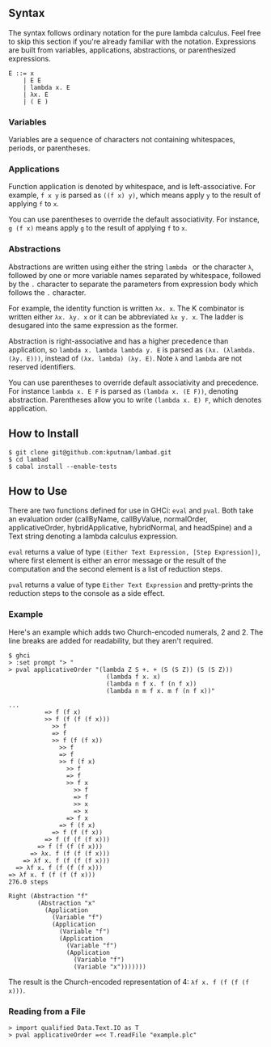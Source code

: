 ## Syntax

The syntax follows ordinary notation for the pure lambda calculus. Feel free to
skip this section if you're already familiar with the notation. Expressions are
built from variables, applications, abstractions, or parenthesized expressions.

    E ::= x
        | E E
        | lambda x. E
        | λx. E
        | ( E )

### Variables

Variables are a sequence of characters not containing whitespaces, periods, or
parentheses.

### Applications

Function application is denoted by whitespace, and is left-associative. For
example, `f x y` is parsed as `((f x) y)`, which means apply `y` to the result
of applying `f` to `x`.

You can use parentheses to override the default associativity. For instance,
`g (f x)` means apply `g` to the result of applying `f` to `x`.

### Abstractions

Abstractions are written using either the string `lambda ` or the character
`λ`, followed by one or more variable names separated by whitespace, followed by
the `.` character to separate the parameters from expression body which follows
the `.` character.

For example, the identity function is written `λx. x`. The K combinator is
written either `λx. λy. x` or it can be abbreviated `λx y. x`. The ladder is
desugared into the same expression as the former.

Abstraction is right-associative and has a higher precedence than application,
so `lambda x. lambda lambda y. E` is parsed as `(λx. (λlambda. (λy. E)))`,
instead of `(λx. lambda) (λy. E)`. Note `λ` and `lambda` are not reserved
identifiers.

You can use parentheses to override default associativity and precedence. For
instance `lambda x. E F` is parsed as `(lambda x. (E F))`, denoting abstraction.
Parentheses allow you to write `(lambda x. E) F`, which denotes application.

## How to Install

    $ git clone git@github.com:kputnam/lambad.git
    $ cd lambad
    $ cabal install --enable-tests

## How to Use

There are two functions defined for use in GHCi: `eval` and `pval`. Both take
an evaluation order (callByName, callByValue, normalOrder, applicativeOrder,
hybridApplicative, hybridNormal, and headSpine) and a Text string denoting a
lambda calculus expression.

`eval` returns a value of type `(Either Text Expression, [Step Expression])`,
where first element is either an error message or the result of the computation
and the second element is a list of reduction steps.

`pval` returns a value of type `Either Text Expression` and pretty-prints the
reduction steps to the console as a side effect.

### Example

Here's an example which adds two Church-encoded numerals, 2 and 2. The
line breaks are added for readability, but they aren't required.

    $ ghci
    > :set prompt "> "
    > pval applicativeOrder "(lambda Z S +. + (S (S Z)) (S (S Z)))
                               (lambda f x. x)
                               (lambda n f x. f (n f x))
                               (lambda n m f x. m f (n f x))"

    ...
              => f (f x)
              >> f (f (f (f x)))
                >> f
                => f
                >> f (f (f x))
                  >> f
                  => f
                  >> f (f x)
                    >> f
                    => f
                    >> f x
                      >> f
                      => f
                      >> x
                      => x
                    => f x
                  => f (f x)
                => f (f (f x))
              => f (f (f (f x)))
            => f (f (f (f x)))
          => λx. f (f (f (f x)))
        => λf x. f (f (f (f x)))
      => λf x. f (f (f (f x)))
    => λf x. f (f (f (f x)))
    276.0 steps

    Right (Abstraction "f"
            (Abstraction "x"
              (Application
                (Variable "f")
                (Application
                  (Variable "f")
                  (Application
                    (Variable "f")
                    (Application
                      (Variable "f")
                      (Variable "x")))))))

The result is the Church-encoded representation of 4: `λf x. f (f (f (f x)))`.

### Reading from a File

    > import qualified Data.Text.IO as T
    > pval applicativeOrder =<< T.readFile "example.plc"
